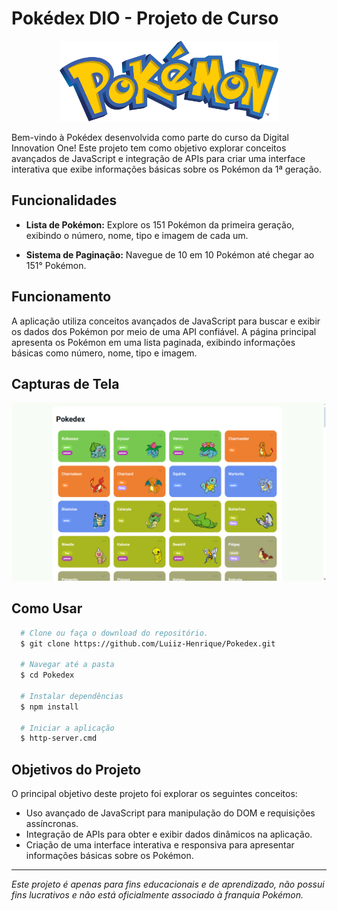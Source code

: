 # Pokédex DIO - Projeto de Curso

<p align="center" >
  <img src="Title_Pokemon.png" alt="Pokémon Banner" width="350px"/>
</p>



Bem-vindo à Pokédex desenvolvida como parte do curso da Digital Innovation One! Este projeto tem como objetivo explorar conceitos avançados de JavaScript e integração de APIs para criar uma interface interativa que exibe informações básicas sobre os Pokémon da 1ª geração.

## Funcionalidades

- **Lista de Pokémon:** Explore os 151 Pokémon da primeira geração, exibindo o número, nome, tipo e imagem de cada um.

- **Sistema de Paginação:** Navegue de 10 em 10 Pokémon até chegar ao 151° Pokémon.

## Funcionamento

A aplicação utiliza conceitos avançados de JavaScript para buscar e exibir os dados dos Pokémon por meio de uma API confiável. A página principal apresenta os Pokémon em uma lista paginada, exibindo informações básicas como número, nome, tipo e imagem.

## Capturas de Tela

<p align="center" >
  <img src="Pokedex.png" alt="Página Inicial"/>
</p>

## Como Usar

```bash
  # Clone ou faça o download do repositório. 
  $ git clone https://github.com/Luiiz-Henrique/Pokedex.git

  # Navegar até a pasta
  $ cd Pokedex

  # Instalar dependências 
  $ npm install

  # Iniciar a aplicação
  $ http-server.cmd
```

## Objetivos do Projeto

O principal objetivo deste projeto foi explorar os seguintes conceitos:

- Uso avançado de JavaScript para manipulação do DOM e requisições assíncronas.
- Integração de APIs para obter e exibir dados dinâmicos na aplicação.
- Criação de uma interface interativa e responsiva para apresentar informações básicas sobre os Pokémon.

---

*Este projeto é apenas para fins educacionais e de aprendizado, não possui fins lucrativos e não está oficialmente associado à franquia Pokémon.*
